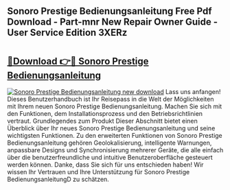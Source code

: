 ## Sonoro Prestige Bedienungsanleitung Free Pdf Download - Part-mnr New Repair Owner Guide - User Service Edition 3XERz

# <h2><a href="http://df2gng.blite.top/?on=Sonoro+Prestige+Bedienungsanleitung">🔗Download 👉🔴 Sonoro Prestige Bedienungsanleitung</a></h2>

[![Sonoro Prestige Bedienungsanleitung new download](https://i.imgur.com/lujVjoI.png)](http://df2gng.blite.top/?on=Sonoro+Prestige+Bedienungsanleitung)
Lass uns anfangen! Dieses Benutzerhandbuch ist Ihr Reisepass in die Welt der Möglichkeiten mit Ihrem neuen Sonoro Prestige Bedienungsanleitung. Machen Sie sich mit den Funktionen, dem Installationsprozess und den Betriebsrichtlinien vertraut. Grundlegendes zum Produkt Dieser Abschnitt bietet einen Überblick über Ihr neues Sonoro Prestige Bedienungsanleitung und seine wichtigsten Funktionen. Zu den erweiterten Funktionen von Sonoro Prestige Bedienungsanleitung gehören Geolokalisierung, intelligente Warnungen, anpassbare Designs und Synchronisierung mehrerer Geräte, die alle einfach über die benutzerfreundliche und intuitive Benutzeroberfläche gesteuert werden können. Danke, dass Sie sich für uns entschieden haben! Wir wissen Ihr Vertrauen und Ihre Unterstützung für Sonoro Prestige BedienungsanleitungD zu schätzen.
